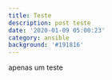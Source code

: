 ```yaml
---
title: Teste
description: post teste
date: '2020-01-09 05:00:23'
category: ansible
background: '#191816'
---
```

apenas um teste
